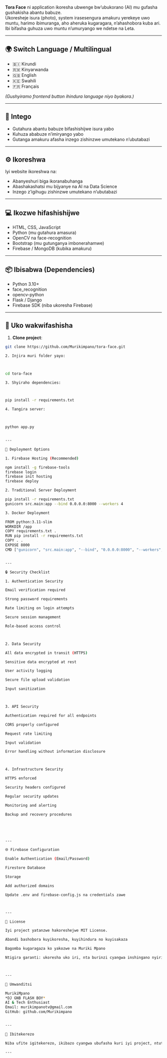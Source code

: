 
**Tora Face** ni application ikoresha ubwenge bw’ubukorano (AI) mu gufasha gushakisha abantu babuze.  
Ukoresheje isura (photo), system irasesengura amakuru yerekeye uwo muntu, harimo ibimuranga, aho aheruka kugaragara, n’ahashobora kuba ari. Ibi bifasha guhuza uwo muntu n’umuryango we ndetse na Leta.

---

## 🌍 Switch Language / Multilingual

- 🇧🇮 Kirundi
- 🇷🇼 Kinyarwanda
- 🇬🇧 English
- 🇰🇪 Swahili
- 🇫🇷 Français

*(Gushyiramo frontend button ihindura language niyo byakora.)*

---

## 🎯 Intego

- Gutahura abantu babuze bifashishijwe isura yabo  
- Kuhuza ababuze n’imiryango yabo  
- Gutanga amakuru afasha inzego zishinzwe umutekano n’ubutabazi  

---

## ⚙️ Ikoreshwa

Iyi website ikoreshwa na:

- Abanyeshuri biga ikoranabuhanga  
- Abashakashatsi mu bijyanye na AI na Data Science  
- Inzego z’igihugu zishinzwe umutekano n’ubutabazi  

---

## 💻 Ikozwe hifashishijwe

- HTML, CSS, JavaScript  
- Python (mu gutahura amasura)  
- OpenCV na face-recognition  
- Bootstrap (mu gutunganya imbonerahamwe)  
- Firebase / MongoDB (kubika amakuru)  

---

## 📦 Ibisabwa (Dependencies)

- Python 3.10+  
- face_recognition  
- opencv-python  
- Flask / Django  
- Firebase SDK (niba ukoresha Firebase)  

---

## 🚀 Uko wakwifashisha

1. **Clone project**:
```bash
git clone https://github.com/Murikimpano/tora-face.git

2. Injira muri folder yayo:



cd tora-face

3. Shyiraho dependencies:



pip install -r requirements.txt

4. Tangira server:



python app.py


---

🔧 Deployment Options

1. Firebase Hosting (Recommended)

npm install -g firebase-tools
firebase login
firebase init hosting
firebase deploy

2. Traditional Server Deployment

pip install -r requirements.txt
gunicorn src.main:app --bind 0.0.0.0:8000 --workers 4

3. Docker Deployment

FROM python:3.11-slim
WORKDIR /app
COPY requirements.txt .
RUN pip install -r requirements.txt
COPY . .
EXPOSE 8000
CMD ["gunicorn", "src.main:app", "--bind", "0.0.0.0:8000", "--workers", "4"]


---

🔒 Security Checklist

1. Authentication Security

Email verification required

Strong password requirements

Rate limiting on login attempts

Secure session management

Role-based access control



2. Data Security

All data encrypted in transit (HTTPS)

Sensitive data encrypted at rest

User activity logging

Secure file upload validation

Input sanitization



3. API Security

Authentication required for all endpoints

CORS properly configured

Request rate limiting

Input validation

Error handling without information disclosure



4. Infrastructure Security

HTTPS enforced

Security headers configured

Regular security updates

Monitoring and alerting

Backup and recovery procedures





---

🌐 Firebase Configuration

Enable Authentication (Email/Password)

Firestore Database

Storage

Add authorized domains

Update .env and firebase-config.js na credentials zawe



---

📄 License

Iyi project yatanzwe hakoreshejwe MIT License.

Abandi bashobora kuyikoresha, kuyihindura no kuyisakaza

Bagomba kugaragaza ko yakozwe na Muriki Mpano

Ntigira garanti: ukoresha uko iri, nta burinzi cyangwa inshingano nyiri software agufitiye



---

🤝 Umwanditsi

MurikiMpano
*DJ GNB FLASH BOY*
AI & Tech Enthusiast
Email: murikimpanotv@gmail.com
GitHub: github.com/Murikimpano


---

💬 Ibitekerezo

Niba ufite igitekerezo, ikibazo cyangwa ubufasha kuri iyi project, ntutindiganye kuwandikira.

---
